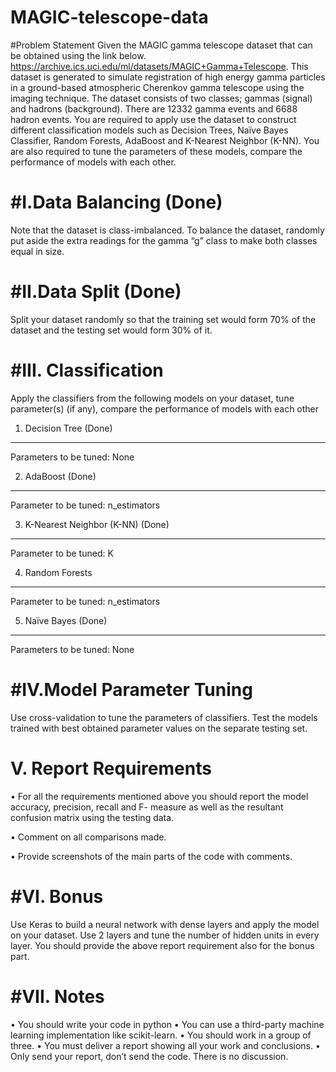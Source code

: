 MAGIC-telescope-data
====================
#Problem Statement
Given the MAGIC gamma telescope dataset that can be obtained using the link below.
https://archive.ics.uci.edu/ml/datasets/MAGIC+Gamma+Telescope. This dataset is generated to simulate
registration of high energy gamma particles in a ground-based atmospheric Cherenkov gamma telescope using
the imaging technique. The dataset consists of two classes; gammas (signal) and hadrons (background). There
are 12332 gamma events and 6688 hadron events. You are required to apply use the dataset to construct
different classification models such as Decision Trees, Naïve Bayes Classifier, Random Forests, AdaBoost
and K-Nearest Neighbor (K-NN). You are also required to tune the parameters of these models, compare the
performance of models with each other.


#I.Data Balancing (Done)
====================

Note that the dataset is class-imbalanced. To balance the dataset, randomly put aside the extra readings for
the gamma “g” class to make both classes equal in size.


#II.Data Split (Done)
====================

Split your dataset randomly so that the training set would form 70% of the dataset and the testing set would
form 30% of it.

#III. Classification 
====================

Apply the classifiers from the following models on your dataset, tune parameter(s) (if any), compare the
performance of models with each other
1. Decision Tree (Done)
-----------------------------

Parameters to be tuned: None

2. AdaBoost (Done)
-----------------------------

Parameter to be tuned: n_estimators

3. K-Nearest Neighbor (K-NN) (Done)
-----------------------------------
Parameter to be tuned: K

4. Random Forests
-------------------------
Parameter to be tuned: n_estimators

5. Naïve Bayes (Done)
----------------------------
Parameters to be tuned: None

#IV.Model Parameter Tuning
====================

Use cross-validation to tune the parameters of classifiers. Test the models trained with best obtained
parameter values on the separate testing set.

V. Report Requirements
====================

• For all the requirements mentioned above you should report the model accuracy, precision, recall
and F- measure as well as the resultant confusion matrix using the testing data.

• Comment on all comparisons made.

• Provide screenshots of the main parts of the code with comments.


#VI. Bonus
====================

Use Keras to build a neural network with dense layers and apply the model on your dataset. Use 2 layers and
tune the number of hidden units in every layer. You should provide the above report requirement also for the
bonus part.


#VII. Notes
====================

• You should write your code in python
• You can use a third-party machine learning implementation like scikit-learn.
• You should work in a group of three.
• You must deliver a report showing all your work and conclusions.
• Only send your report, don’t send the code. There is no discussion.
